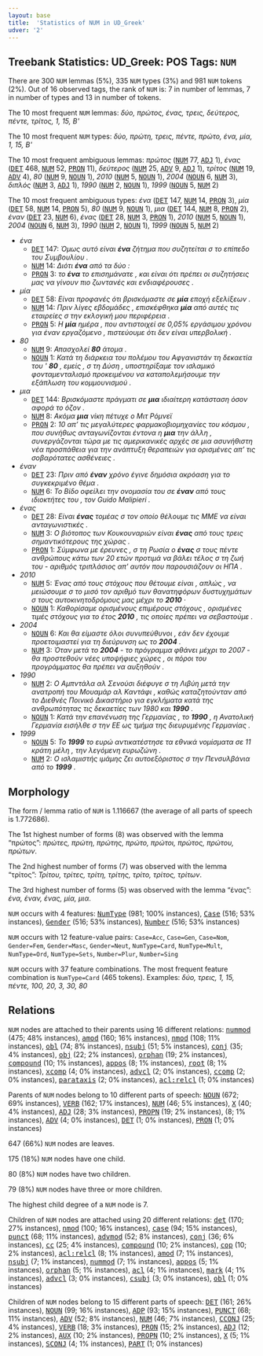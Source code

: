 ```yaml
---
layout: base
title:  'Statistics of NUM in UD_Greek'
udver: '2'
---
```


## Treebank Statistics: UD_Greek: POS Tags: `NUM`

There are 300 `NUM` lemmas (5%), 335 `NUM` types (3%) and 981 `NUM` tokens (2%).
Out of 16 observed tags, the rank of `NUM` is: 7 in number of lemmas, 7 in number of types and 13 in number of tokens.

The 10 most frequent `NUM` lemmas: <em>δύο, πρώτος, ένας, τρεις, δεύτερος, πέντε, τρίτος, 1, 15, Β'</em>

The 10 most frequent `NUM` types:  <em>δύο, πρώτη, τρεις, πέντε, πρώτο, ένα, μία, 1, 15, Β'</em>

The 10 most frequent ambiguous lemmas: <em>πρώτος</em> (<tt><a href="el-pos-NUM.html">NUM</a></tt> 77, <tt><a href="el-pos-ADJ.html">ADJ</a></tt> 1), <em>ένας</em> (<tt><a href="el-pos-DET.html">DET</a></tt> 468, <tt><a href="el-pos-NUM.html">NUM</a></tt> 52, <tt><a href="el-pos-PRON.html">PRON</a></tt> 11), <em>δεύτερος</em> (<tt><a href="el-pos-NUM.html">NUM</a></tt> 25, <tt><a href="el-pos-ADV.html">ADV</a></tt> 9, <tt><a href="el-pos-ADJ.html">ADJ</a></tt> 1), <em>τρίτος</em> (<tt><a href="el-pos-NUM.html">NUM</a></tt> 19, <tt><a href="el-pos-ADV.html">ADV</a></tt> 4), <em>80</em> (<tt><a href="el-pos-NUM.html">NUM</a></tt> 9, <tt><a href="el-pos-NOUN.html">NOUN</a></tt> 1), <em>2010</em> (<tt><a href="el-pos-NUM.html">NUM</a></tt> 5, <tt><a href="el-pos-NOUN.html">NOUN</a></tt> 1), <em>2004</em> (<tt><a href="el-pos-NOUN.html">NOUN</a></tt> 6, <tt><a href="el-pos-NUM.html">NUM</a></tt> 3), <em>διπλός</em> (<tt><a href="el-pos-NUM.html">NUM</a></tt> 3, <tt><a href="el-pos-ADJ.html">ADJ</a></tt> 1), <em>1990</em> (<tt><a href="el-pos-NUM.html">NUM</a></tt> 2, <tt><a href="el-pos-NOUN.html">NOUN</a></tt> 1), <em>1999</em> (<tt><a href="el-pos-NOUN.html">NOUN</a></tt> 5, <tt><a href="el-pos-NUM.html">NUM</a></tt> 2)

The 10 most frequent ambiguous types:  <em>ένα</em> (<tt><a href="el-pos-DET.html">DET</a></tt> 147, <tt><a href="el-pos-NUM.html">NUM</a></tt> 14, <tt><a href="el-pos-PRON.html">PRON</a></tt> 3), <em>μία</em> (<tt><a href="el-pos-DET.html">DET</a></tt> 58, <tt><a href="el-pos-NUM.html">NUM</a></tt> 14, <tt><a href="el-pos-PRON.html">PRON</a></tt> 5), <em>80</em> (<tt><a href="el-pos-NUM.html">NUM</a></tt> 9, <tt><a href="el-pos-NOUN.html">NOUN</a></tt> 1), <em>μια</em> (<tt><a href="el-pos-DET.html">DET</a></tt> 144, <tt><a href="el-pos-NUM.html">NUM</a></tt> 8, <tt><a href="el-pos-PRON.html">PRON</a></tt> 2), <em>έναν</em> (<tt><a href="el-pos-DET.html">DET</a></tt> 23, <tt><a href="el-pos-NUM.html">NUM</a></tt> 6), <em>ένας</em> (<tt><a href="el-pos-DET.html">DET</a></tt> 28, <tt><a href="el-pos-NUM.html">NUM</a></tt> 3, <tt><a href="el-pos-PRON.html">PRON</a></tt> 1), <em>2010</em> (<tt><a href="el-pos-NUM.html">NUM</a></tt> 5, <tt><a href="el-pos-NOUN.html">NOUN</a></tt> 1), <em>2004</em> (<tt><a href="el-pos-NOUN.html">NOUN</a></tt> 6, <tt><a href="el-pos-NUM.html">NUM</a></tt> 3), <em>1990</em> (<tt><a href="el-pos-NUM.html">NUM</a></tt> 2, <tt><a href="el-pos-NOUN.html">NOUN</a></tt> 1), <em>1999</em> (<tt><a href="el-pos-NOUN.html">NOUN</a></tt> 5, <tt><a href="el-pos-NUM.html">NUM</a></tt> 2)


* <em>ένα</em>
  * <tt><a href="el-pos-DET.html">DET</a></tt> 147: <em>Όμως αυτό είναι <b>ένα</b> ζήτημα που συζητείται σ το επίπεδο του Συμβουλίου .</em>
  * <tt><a href="el-pos-NUM.html">NUM</a></tt> 14: <em>Διότι <b>ένα</b> από τα δύο :</em>
  * <tt><a href="el-pos-PRON.html">PRON</a></tt> 3: <em>το <b>ένα</b> το επισημάνατε , και είναι ότι πρέπει οι συζητήσεις μας να γίνουν πιο ζωντανές και ενδιαφέρουσες .</em>
* <em>μία</em>
  * <tt><a href="el-pos-DET.html">DET</a></tt> 58: <em>Είναι προφανές ότι βρισκόμαστε σε <b>μία</b> εποχή εξελίξεων .</em>
  * <tt><a href="el-pos-NUM.html">NUM</a></tt> 14: <em>Πριν λίγες εβδομάδες , επισκέφθηκα <b>μία</b> από αυτές τις εταιρείες σ την εκλογική μου περιφέρεια .</em>
  * <tt><a href="el-pos-PRON.html">PRON</a></tt> 5: <em>Η <b>μία</b> ημέρα , που αντιστοιχεί σε 0,05% εργάσιμου χρόνου για έναν εργαζόμενο , πιστεύουμε ότι δεν είναι υπερβολική .</em>
* <em>80</em>
  * <tt><a href="el-pos-NUM.html">NUM</a></tt> 9: <em>Απασχολεί <b>80</b> άτομα .</em>
  * <tt><a href="el-pos-NOUN.html">NOUN</a></tt> 1: <em>Κατά τη διάρκεια του πολέμου του Αφγανιστάν τη δεκαετία του ' <b>80</b> , εμείς , σ τη Δύση , υποστηρίξαμε τον ισλαμικό φονταμενταλισμό προκειμένου να καταπολεμήσουμε την εξάπλωση του κομμουνισμού .</em>
* <em>μια</em>
  * <tt><a href="el-pos-DET.html">DET</a></tt> 144: <em>Βρισκόμαστε πράγματι σε <b>μια</b> ιδιαίτερη κατάσταση όσον αφορά το όζον .</em>
  * <tt><a href="el-pos-NUM.html">NUM</a></tt> 8: <em>Ακόμα <b>μια</b> νίκη πέτυχε ο Μιτ Ρόμνεϊ</em>
  * <tt><a href="el-pos-PRON.html">PRON</a></tt> 2: <em>10 απ’ τις μεγαλύτερες φαρμακοβιομηχανίες του κόσμου , που συνήθως ανταγωνίζονται έντονα η <b>μια</b> την άλλη , συνεργάζονται τώρα με τις αμερικανικές αρχές σε μια ασυνήθιστη νέα προσπάθεια για την ανάπτυξη θεραπειών για ορισμένες απ’ τις σοβαρότατες ασθένειες .</em>
* <em>έναν</em>
  * <tt><a href="el-pos-DET.html">DET</a></tt> 23: <em>Πριν από <b>έναν</b> χρόνο έγινε δημόσια ακρόαση για το συγκεκριμένο θέμα .</em>
  * <tt><a href="el-pos-NUM.html">NUM</a></tt> 6: <em>Το Βίδο οφείλει την ονομασία του σε <b>έναν</b> από τους ιδιοκτήτες του , τον Guido Malipieri .</em>
* <em>ένας</em>
  * <tt><a href="el-pos-DET.html">DET</a></tt> 28: <em>Είναι <b>ένας</b> τομέας σ τον οποίο θέλουμε τις ΜΜΕ να είναι ανταγωνιστικές .</em>
  * <tt><a href="el-pos-NUM.html">NUM</a></tt> 3: <em>Ο βιότοπος των Κουκουναριών είναι <b>ένας</b> από τους τρεις σημαντικότερους της χώρας .</em>
  * <tt><a href="el-pos-PRON.html">PRON</a></tt> 1: <em>Σύμφωνα με έρευνες , σ τη Ρωσία ο <b>ένας</b> σ τους πέντε ανθρώπους κάτω των 20 ετών προτιμά να βάλει τέλος σ τη ζωή του - αριθμός τριπλάσιος απ' αυτόν που παρουσιάζουν οι ΗΠΑ .</em>
* <em>2010</em>
  * <tt><a href="el-pos-NUM.html">NUM</a></tt> 5: <em>Ένας από τους στόχους που θέτουμε είναι , απλώς , να μειώσουμε σ το μισό τον αριθμό των θανατηφόρων δυστυχημάτων σ τους αυτοκινητοδρόμους μας μέχρι το <b>2010</b> ·</em>
  * <tt><a href="el-pos-NOUN.html">NOUN</a></tt> 1: <em>Καθορίσαμε ορισμένους επιμέρους στόχους , ορισμένες τιμές στόχους για το έτος <b>2010</b> , τις οποίες πρέπει να σεβαστούμε .</em>
* <em>2004</em>
  * <tt><a href="el-pos-NOUN.html">NOUN</a></tt> 6: <em>Και θα είμαστε όλοι συνυπεύθυνοι , εάν δεν έχουμε προετοιμαστεί για τη διεύρυνση ως το <b>2004</b> .</em>
  * <tt><a href="el-pos-NUM.html">NUM</a></tt> 3: <em>Όταν μετά το <b>2004</b> - το πρόγραμμα φθάνει μέχρι το 2007 - θα προστεθούν νέες υποψήφιες χώρες , οι πόροι του προγράμματος θα πρέπει να αυξηθούν .</em>
* <em>1990</em>
  * <tt><a href="el-pos-NUM.html">NUM</a></tt> 2: <em>Ο Αμπντάλα αλ Σενούσι διέφυγε σ τη Λιβύη μετά την ανατροπή του Μουαμάρ αλ Καντάφι , καθώς καταζητούνταν από το Διεθνές Ποινικό Δικαστήριο για εγκλήματα κατά της ανθρωπότητας τις δεκαετίες των 1980 και <b>1990</b> .</em>
  * <tt><a href="el-pos-NOUN.html">NOUN</a></tt> 1: <em>Κατά την επανένωση της Γερμανίας , το <b>1990</b> , η Ανατολική Γερμανία εισήλθε σ την ΕΕ ως τμήμα της διευρυμένης Γερμανίας .</em>
* <em>1999</em>
  * <tt><a href="el-pos-NOUN.html">NOUN</a></tt> 5: <em>Το <b>1999</b> το ευρώ αντικατέστησε τα εθνικά νομίσματα σε 11 κράτη μέλη , την λεγόμενη ευρωζώνη .</em>
  * <tt><a href="el-pos-NUM.html">NUM</a></tt> 2: <em>Ο ισλαμιστής ιμάμης ζει αυτοεξόριστος σ την Πενσυλβάνια από το <b>1999</b> .</em>

## Morphology

The form / lemma ratio of `NUM` is 1.116667 (the average of all parts of speech is 1.772686).

The 1st highest number of forms (8) was observed with the lemma “πρώτος”: <em>πρώτες, πρώτη, πρώτης, πρώτο, πρώτοι, πρώτος, πρώτου, πρώτων</em>.

The 2nd highest number of forms (7) was observed with the lemma “τρίτος”: <em>Τρίτου, τρίτες, τρίτη, τρίτης, τρίτο, τρίτος, τρίτων</em>.

The 3rd highest number of forms (5) was observed with the lemma “ένας”: <em>ένα, έναν, ένας, μία, μια</em>.

`NUM` occurs with 4 features: <tt><a href="el-feat-NumType.html">NumType</a></tt> (981; 100% instances), <tt><a href="el-feat-Case.html">Case</a></tt> (516; 53% instances), <tt><a href="el-feat-Gender.html">Gender</a></tt> (516; 53% instances), <tt><a href="el-feat-Number.html">Number</a></tt> (516; 53% instances)

`NUM` occurs with 12 feature-value pairs: `Case=Acc`, `Case=Gen`, `Case=Nom`, `Gender=Fem`, `Gender=Masc`, `Gender=Neut`, `NumType=Card`, `NumType=Mult`, `NumType=Ord`, `NumType=Sets`, `Number=Plur`, `Number=Sing`

`NUM` occurs with 37 feature combinations.
The most frequent feature combination is `NumType=Card` (465 tokens).
Examples: <em>δύο, τρεις, 1, 15, πέντε, 100, 20, 3, 30, 80</em>


## Relations

`NUM` nodes are attached to their parents using 16 different relations: <tt><a href="el-dep-nummod.html">nummod</a></tt> (475; 48% instances), <tt><a href="el-dep-amod.html">amod</a></tt> (160; 16% instances), <tt><a href="el-dep-nmod.html">nmod</a></tt> (108; 11% instances), <tt><a href="el-dep-obl.html">obl</a></tt> (74; 8% instances), <tt><a href="el-dep-nsubj.html">nsubj</a></tt> (51; 5% instances), <tt><a href="el-dep-conj.html">conj</a></tt> (35; 4% instances), <tt><a href="el-dep-obj.html">obj</a></tt> (22; 2% instances), <tt><a href="el-dep-orphan.html">orphan</a></tt> (19; 2% instances), <tt><a href="el-dep-compound.html">compound</a></tt> (10; 1% instances), <tt><a href="el-dep-appos.html">appos</a></tt> (8; 1% instances), <tt><a href="el-dep-root.html">root</a></tt> (8; 1% instances), <tt><a href="el-dep-xcomp.html">xcomp</a></tt> (4; 0% instances), <tt><a href="el-dep-advcl.html">advcl</a></tt> (2; 0% instances), <tt><a href="el-dep-ccomp.html">ccomp</a></tt> (2; 0% instances), <tt><a href="el-dep-parataxis.html">parataxis</a></tt> (2; 0% instances), <tt><a href="el-dep-acl-relcl.html">acl:relcl</a></tt> (1; 0% instances)

Parents of `NUM` nodes belong to 10 different parts of speech: <tt><a href="el-pos-NOUN.html">NOUN</a></tt> (672; 69% instances), <tt><a href="el-pos-VERB.html">VERB</a></tt> (162; 17% instances), <tt><a href="el-pos-NUM.html">NUM</a></tt> (46; 5% instances), <tt><a href="el-pos-X.html">X</a></tt> (40; 4% instances), <tt><a href="el-pos-ADJ.html">ADJ</a></tt> (28; 3% instances), <tt><a href="el-pos-PROPN.html">PROPN</a></tt> (19; 2% instances),  (8; 1% instances), <tt><a href="el-pos-ADV.html">ADV</a></tt> (4; 0% instances), <tt><a href="el-pos-DET.html">DET</a></tt> (1; 0% instances), <tt><a href="el-pos-PRON.html">PRON</a></tt> (1; 0% instances)

647 (66%) `NUM` nodes are leaves.

175 (18%) `NUM` nodes have one child.

80 (8%) `NUM` nodes have two children.

79 (8%) `NUM` nodes have three or more children.

The highest child degree of a `NUM` node is 7.

Children of `NUM` nodes are attached using 20 different relations: <tt><a href="el-dep-det.html">det</a></tt> (170; 27% instances), <tt><a href="el-dep-nmod.html">nmod</a></tt> (100; 16% instances), <tt><a href="el-dep-case.html">case</a></tt> (94; 15% instances), <tt><a href="el-dep-punct.html">punct</a></tt> (68; 11% instances), <tt><a href="el-dep-advmod.html">advmod</a></tt> (52; 8% instances), <tt><a href="el-dep-conj.html">conj</a></tt> (36; 6% instances), <tt><a href="el-dep-cc.html">cc</a></tt> (25; 4% instances), <tt><a href="el-dep-compound.html">compound</a></tt> (10; 2% instances), <tt><a href="el-dep-cop.html">cop</a></tt> (10; 2% instances), <tt><a href="el-dep-acl-relcl.html">acl:relcl</a></tt> (8; 1% instances), <tt><a href="el-dep-amod.html">amod</a></tt> (7; 1% instances), <tt><a href="el-dep-nsubj.html">nsubj</a></tt> (7; 1% instances), <tt><a href="el-dep-nummod.html">nummod</a></tt> (7; 1% instances), <tt><a href="el-dep-appos.html">appos</a></tt> (5; 1% instances), <tt><a href="el-dep-orphan.html">orphan</a></tt> (5; 1% instances), <tt><a href="el-dep-acl.html">acl</a></tt> (4; 1% instances), <tt><a href="el-dep-mark.html">mark</a></tt> (4; 1% instances), <tt><a href="el-dep-advcl.html">advcl</a></tt> (3; 0% instances), <tt><a href="el-dep-csubj.html">csubj</a></tt> (3; 0% instances), <tt><a href="el-dep-obl.html">obl</a></tt> (1; 0% instances)

Children of `NUM` nodes belong to 15 different parts of speech: <tt><a href="el-pos-DET.html">DET</a></tt> (161; 26% instances), <tt><a href="el-pos-NOUN.html">NOUN</a></tt> (99; 16% instances), <tt><a href="el-pos-ADP.html">ADP</a></tt> (93; 15% instances), <tt><a href="el-pos-PUNCT.html">PUNCT</a></tt> (68; 11% instances), <tt><a href="el-pos-ADV.html">ADV</a></tt> (52; 8% instances), <tt><a href="el-pos-NUM.html">NUM</a></tt> (46; 7% instances), <tt><a href="el-pos-CCONJ.html">CCONJ</a></tt> (25; 4% instances), <tt><a href="el-pos-VERB.html">VERB</a></tt> (18; 3% instances), <tt><a href="el-pos-PRON.html">PRON</a></tt> (15; 2% instances), <tt><a href="el-pos-ADJ.html">ADJ</a></tt> (12; 2% instances), <tt><a href="el-pos-AUX.html">AUX</a></tt> (10; 2% instances), <tt><a href="el-pos-PROPN.html">PROPN</a></tt> (10; 2% instances), <tt><a href="el-pos-X.html">X</a></tt> (5; 1% instances), <tt><a href="el-pos-SCONJ.html">SCONJ</a></tt> (4; 1% instances), <tt><a href="el-pos-PART.html">PART</a></tt> (1; 0% instances)


